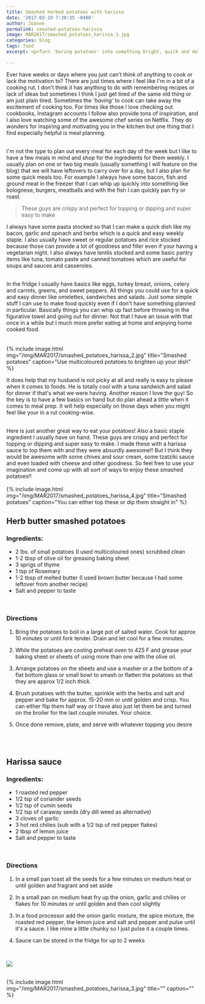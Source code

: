 ```yaml
---
title: Smashed herbed potatoes with harissa
date: '2017-03-19 7:30:35 -0400'
author: Joanne
permalink: smashed-potatoes-harissa
image: MAR2017/smashed_potatoes_harissa_1.jpg
categories: blog
tags: food
excerpt: <p>Turn 'boring potatoes' into something bright, quick and delicious</p>

---
```


Ever have weeks or days where you just can't think of anything to cook or lack the motivation to? There are just times where I feel like I'm in a bit of a cooking rut.  I don't think it has anything to do with remembering recipes or lack of ideas but sometimes I think I just get tired of the same old thing or am just plain tired. Sometimes the *'having'* to cook can take away the excitement of cooking too.  For times like those I love checking out cookbooks, Instagram accounts I follow also provide tons of inspiration, and I also love watching some of the awesome chef series on Netflix.  They do wonders for inspiring and motivating you in the kitchen but one thing that I find especially helpful is meal planning.   
<br>

I'm not the type to plan out every meal for each day of the week but I like to have a few meals in mind and shop for the ingredients for them weekly.  I usually plan on one or  two big meals (usually something I will feature on the blog) that we will have leftovers to carry over for a day,  but I also plan for some quick meals too.  For example I always have some bacon, fish and ground meat in the freezer that I can whip up quickly into something like bolognese, burgers, meatballs and with the fish I can quickly pan fry or roast.  

> These guys are crispy and perfect for topping or dipping and super easy to make

I always have some pasta stocked so that I can make a quick dish like my bacon, garlic and spinach and herbs which is a quick and easy weekly staple. I also usually have sweet or regular potatoes and rice stocked  because those can provide a lot of goodness and filler even if your having a vegetarian night.  I also always have lentils stocked and some basic pantry items like tuna, tomato paste and canned tomatoes which are useful for soups and sauces and casseroles.
<br>
<br>

In the fridge I usually have basics like eggs, turkey breast, onions, celery and carrots, greens, and sweet peppers. All things you could use for a quick and easy dinner like omelettes, sandwiches and salads. Just some simple stuff I can use to make food quickly even if I don't have something planned in particular.  Basically things you can whip up fast before throwing in the figurative towel and going out for dinner. Not that I have an issue with that once in a while but I much more prefer eating at home and enjoying home cooked food.  
<br>
<br>
{% include image.html
            img="/img/MAR2017/smashed_potatoes_harissa_2.jpg"
            title="Smashed potatoes"
            caption="Use multicoloured potatoes to brighten up your dish" %}

It does help that my husband is not picky at all and really is easy to please when it comes to foods.  He is totally cool with a tuna sandwich and salad for dinner if that's what we were having.  Another reason I love the guy!  So the key is to have a few basics on hand but do plan ahead a little when it comes to meal prep. It will help especially on those days when you might feel like your in a rut cooking-wise.
<br>
<br>

Here is just another great way to eat your potatoes! Also a basic staple ingredient I usually have on hand.  These guys are crispy and perfect for topping or dipping and super easy to make.  I made these with a harissa sauce to top them with and they were absurdly awesome!! But I think they would be awesome with some chives and sour cream, some tzatziki sauce and even loaded with cheese and other goodness.  So feel free to use your imagination and come up with all sort of ways to enjoy these smashed potatoes!!
<br>
<br>
{% include image.html
            img="/img/MAR2017/smashed_potatoes_harissa_4.jpg"
            title="Smashed potatoes"
            caption="You can either top these or dip them straight in" %}

## Herb butter smashed potatoes

### Ingredients:

* 2 lbs. of small potatoes (I used multicoloured ones) scrubbed clean
* 1-2 tbsp of olive oil for greasing baking sheet
* 3 sprigs of thyme
* 1 tsp of Rosemary
* 1-2 tbsp of melted butter (I used brown butter because I had some leftover from another recipe)
* Salt and pepper to taste
<br>

### Directions

1. Bring the potatoes to boil in a large pot of salted water. Cook for approx 10 minutes or until fork tender. Drain and let cool for a few minutes.

1. While the potatoes are cooling preheat oven to 425 F and grease your baking sheet or sheets of using more than one with the olive oil.  

1. Arrange potatoes on the sheets and use a masher or a the bottom of a flat bottom glass or small bowl to smash or flatten the potatoes so that they are approx 1/2 inch thick.

1. Brush potatoes with the butter, sprinkle with the herbs and salt and pepper and bake for approx. 15-20 min or until golden and crisp.  You can either flip them half way or I have also just let them be and turned on the broiler for the last couple minutes.  Your choice.

1. Once done remove, plate, and serve with whatever topping you desire
<br>
<br>

## Harissa sauce

### Ingredients:

* 1 roasted red pepper
* 1/2 tsp of coriander seeds
* 1/2 tsp of cumin seeds
* 1/2 tsp of caraway seeds (dry dill weed as alternative)
* 3 cloves of garlic
* 3 hot red chilies (sub with a 1/2 tsp of red pepper flakes)
* 2 tbsp of lemon juice
* Salt and pepper to taste
<br>

### Directions

1. In a small pan toast all the seeds for a few minutes on medium heat or until golden and fragrant and set aside

1. In a small pan on medium heat fry up the onion, garlic and chilies or flakes for 10 minutes or until golden and then cool slightly

1. In a food processor add the onion garlic mixture, the spice mixture, the roasted red pepper, the lemon juice and salt and pepper and pulse until it's a sauce.  I like mine a little chunky so I just pulse it a couple times.  

1. Sauce can be stored in the fridge for up to 2 weeks

<br>
<p class="apple__news__logo"><a href="https://apple.news/TKVtoVhGUQSuiufA4bqI-gg"><img src="{{ basesite.url }}/img/apple_news.svg" /></a></p>


<br>
{% include image.html
            img="/img/MAR2017/smashed_potatoes_harissa_3.jpg"
            title=""
            caption="" %}
